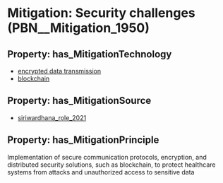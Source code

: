 # Mitigation: __Security challenges__ (PBN__Mitigation_1950)

## Property: has_MitigationTechnology

* [encrypted data transmission](../Technology/PBN__Technology_4156)
* [blockchain](../Technology/PBN__Technology_94)

## Property: has_MitigationSource

* [siriwardhana_role_2021](../Article/PBN__Article_9)

## Property: has_MitigationPrinciple

Implementation of secure communication protocols, encryption, and distributed security solutions, such as blockchain, to protect healthcare systems from attacks and unauthorized access to sensitive data

